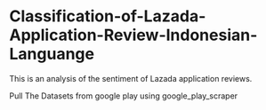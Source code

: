 # Classification-of-Lazada-Application-Review-Indonesian-Languange
This is an analysis of the sentiment of Lazada application reviews.

Pull The Datasets from google play using google_play_scraper
